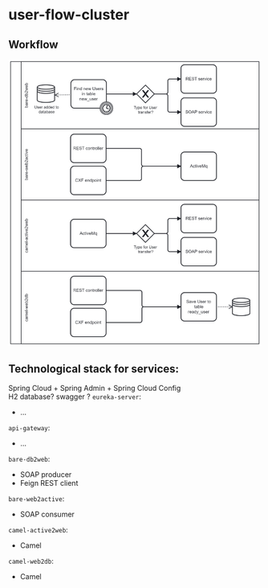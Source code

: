 # user-flow-cluster


## Workflow
![process.png](process.png)

## Technological stack for services:
Spring Cloud + Spring Admin + Spring Cloud Config  
H2 database?
swagger ?
`eureka-server`:
- ...

`api-gateway`:
- ...

`bare-db2web`:
- SOAP producer
- Feign REST client

`bare-web2active`:
- SOAP consumer

`camel-active2web`:
- Camel

`camel-web2db`:
- Camel